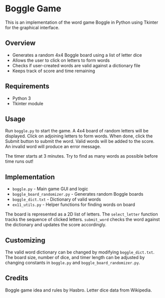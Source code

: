
# Boggle Game

This is an implementation of the word game Boggle in Python using Tkinter for the graphical interface.

## Overview

- Generates a random 4x4 Boggle board using a list of letter dice
- Allows the user to click on letters to form words
- Checks if user-created words are valid against a dictionary file
- Keeps track of score and time remaining

## Requirements

- Python 3
- Tkinter module

## Usage

Run `boggle.py` to start the game. A 4x4 board of random letters will be displayed. Click on adjoining letters to form words. When done, click the Submit button to submit the word. Valid words will be added to the score. An invalid word will produce an error message. 

The timer starts at 3 minutes. Try to find as many words as possible before time runs out!

## Implementation

- `boggle.py` - Main game GUI and logic
- `boggle_board_randomizer.py` - Generates random Boggle boards
- `boggle_dict.txt` - Dictionary of valid words  
- `ex11_utils.py` - Helper functions for finding words on board 

The board is represented as a 2D list of letters. The `select_letter` function tracks the sequence of clicked letters. `submit_word` checks the word against the dictionary and updates the score accordingly.

## Customizing

The valid word dictionary can be changed by modifying `boggle_dict.txt`. The board size, number of dice, and timer length can be adjusted by changing constants in `boggle.py` and `boggle_board_randomizer.py`.

## Credits

Boggle game idea and rules by Hasbro. Letter dice data from Wikipedia.
